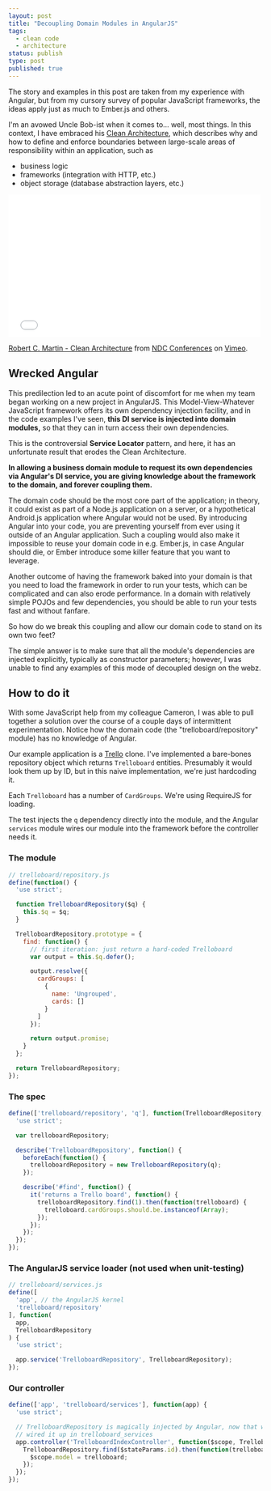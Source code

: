 ```yaml
---
layout: post
title: "Decoupling Domain Modules in AngularJS"
tags:
  - clean code
  - architecture
status: publish
type: post
published: true
---
```

The story and examples in this post are taken from my experience with Angular,
but from my cursory survey of popular JavaScript frameworks, the ideas
apply just as much to Ember.js and others.

I'm an avowed Uncle Bob-ist when it comes to... well, most things. In this
context, I have embraced his
[Clean Architecture](http://blog.8thlight.com/uncle-bob/2012/08/13/the-clean-architecture.html),
which describes why and how to
define and enforce boundaries between large-scale areas of responsibility within
an application, such as

* business logic
* frameworks (integration with HTTP, etc.)
* object storage (database abstraction layers, etc.)

<!-- more -->

<iframe src="//player.vimeo.com/video/43612849" width="500" height="281" frameborder="0" webkitallowfullscreen mozallowfullscreen allowfullscreen></iframe> <p><a href="http://vimeo.com/43612849">Robert C. Martin - Clean Architecture</a> from <a href="http://vimeo.com/ndcoslo">NDC Conferences</a> on <a href="https://vimeo.com">Vimeo</a>.</p>

## Wrecked Angular

This predilection led to an acute point of discomfort for me when my team
began working on a new project in AngularJS. This Model-View-Whatever
JavaScript framework offers its own dependency injection facility, and in
the code examples I've seen, **this DI service is injected into domain modules,**
so that they can in turn access their own dependencies.

This is the controversial **Service Locator** pattern, and here, it has an unfortunate
result that erodes the Clean Architecture.

**In allowing a business domain module to request its own dependencies via
Angular's DI service, you are giving knowledge about the framework to the
domain, and forever coupling them.**

The domain code should be the most core part of the application; in theory, it
could exist as part of a Node.js application on a server, or a hypothetical
Android.js application where Angular would not be used. By introducing Angular
into your code, you are preventing yourself from ever using it outside of an
Angular application. Such a coupling would also make it impossible to reuse
your domain code in e.g. Ember.js, in case Angular should die, or Ember introduce
some killer feature that you want to leverage.

Another outcome of having the framework baked into your domain is that you need
to load the framework in order to run your tests, which can be complicated and
can also erode performance. In a domain with relatively simple POJOs and few
dependencies, you should be able to run your tests fast and without fanfare.

So how do we break this coupling and allow our domain code to stand on its own
two feet?

The simple answer is to make sure that all the module's dependencies are
injected explicitly, typically as constructor parameters; however, I was unable
to find any examples of this mode of decoupled design on the webz.

## How to do it

With some JavaScript help from my colleague Cameron, I was able to pull together
a solution over the course of a couple days of intermittent experimentation.
Notice how the domain code (the "trelloboard/repository" module) has no knowledge of
Angular.

Our example application is a [Trello](http://trello.com) clone. I've
implemented a bare-bones repository object which returns `Trelloboard`
entities. Presumably it would look them up by ID, but in this naive
implementation, we're just hardcoding it.

Each `Trelloboard` has a number of `CardGroups`. We're using RequireJS for
loading.

The test injects the `q` dependency directly into the module, and the Angular
`services` module wires our module into the framework before the controller
needs it.

### The module

```js
// trelloboard/repository.js
define(function() {
  'use strict';

  function TrelloboardRepository($q) {
    this.$q = $q;
  }

  TrelloboardRepository.prototype = {
    find: function() {
      // first iteration: just return a hard-coded Trelloboard
      var output = this.$q.defer();

      output.resolve({
        cardGroups: [
          {
            name: 'Ungrouped',
            cards: []
          }
        ]
      });

      return output.promise;
    }
  };

  return TrelloboardRepository;
});
```

### The spec

```js
define(['trelloboard/repository', 'q'], function(TrelloboardRepository, q) {
  'use strict';

  var trelloboardRepository;

  describe('TrelloboardRepository', function() {
    beforeEach(function() {
      trelloboardRepository = new TrelloboardRepository(q);
    });

    describe('#find', function() {
      it('returns a Trello board', function() {
        trelloboardRepository.find(1).then(function(trelloboard) {
          trelloboard.cardGroups.should.be.instanceof(Array);
        });
      });
    });
  });
});
```

### The AngularJS service loader (not used when unit-testing)

```js
// trelloboard/services.js
define([
  'app', // the AngularJS kernel
  'trelloboard/repository'
], function(
  app,
  TrelloboardRepository
) {
  'use strict';

  app.service('TrelloboardRepository', TrelloboardRepository);
});
```

### Our controller

```js
define(['app', 'trelloboard/services'], function(app) {
  'use strict';

  // TrelloboardRepository is magically injected by Angular, now that we've
  // wired it up in trelloboard_services
  app.controller('TrelloboardIndexController', function($scope, TrelloboardRepository, $stateParams) {
    TrelloboardRepository.find($stateParams.id).then(function(trelloboard) {
      $scope.model = trelloboard;
    });
  });
});
```
